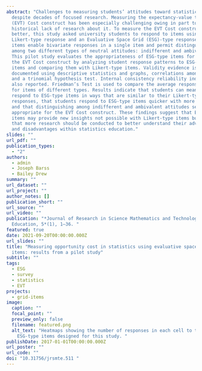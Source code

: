 ```yaml
---
abstract: "Challenges to measuring students’ attitudes toward statistics remain
  despite decades of focused research. Measuring the expectancy-value theory
  (EVT) Cost construct has been especially challenging owing in part to the
  historical lack of research about it. To measure the EVT Cost construct
  better, this study asked university students to respond to items using both a
  Likert-type response and an Evaluative Space Grid (ESG)-type response. ESG
  items enable bivariate responses in a single item and permit distinguishing
  among two different types of neutral attitudes: indifferent and ambivalent.
  This pilot study evaluates the appropriateness of ESG-type items for measuring
  the EVT Cost construct by analyzing student response patterns to ESG-type
  items and comparing them with Likert-type items. Validity evidence is
  documented using descriptive statistics and graphs, correlations among items,
  and a trinomial hypothesis test. Internal consistency reliability indices are
  also reported. Friedman’s Test is used to compare the average response times
  for items of different types. Results indicate that students can meaningfully
  respond to ESG-type items in ways that are similar to their Likert-type
  responses, that students respond to ESG-type items quicker with more practice,
  and that distinguishing among indifferent and ambivalent attitudes seems
  appropriate for the EVT Cost construct. These findings suggest that ESG-type
  items may provide new insights not possible with Likert-type items but also
  that more research should be conducted to better understand their advantages
  and disadvantages within statistics education."
slides: ""
url_pdf: ""
publication_types:
  - "2"
authors:
  - admin
  - Joseph Barss
  - Bailey Drew
summary: ""
url_dataset: ""
url_project: ""
author_notes: []
publication_short: ""
url_source: ""
url_video: ""
publication: "*Journal of Research in Science Mathematics and Technology
  Education, 5*(1), 1–36. "
featured: true
date: 2021-09-20T00:00:00.000Z
url_slides: ""
title: "Measuring opportunity cost in statistics using evaluative space grid
  items: results from a pilot study"
subtitle: ""
tags:
  - ESG
  - survey
  - statistics
  - EVT
projects:
  - grid-items
image:
  caption: ""
  focal_point: ""
  preview_only: false
  filename: featured.png
  alt_text: "Heatmaps showing the number of responses in each cell to the two
    ESG-type items designed for this study. "
publishDate: 2017-01-01T00:00:00.000Z
url_poster: ""
url_code: ""
doi: "10.31756/jrsmte.511 "
---
```

